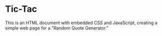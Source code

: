 # Tic-Tac
This is an HTML document with embedded CSS and JavaScript, creating a simple web page for a "Random Quote Generator."
